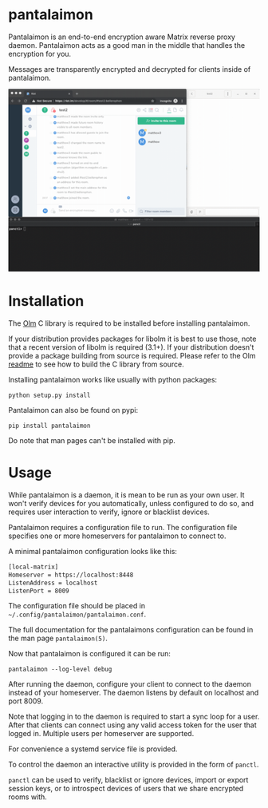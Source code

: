 pantalaimon
===========

Pantalaimon is an end-to-end encryption aware Matrix reverse proxy daemon.
Pantalaimon acts as a good man in the middle that handles the encryption for you.

Messages are transparently encrypted and decrypted for clients inside of
pantalaimon.

![Pantalaimon in action](docs/pan.gif)

Installation
============

The [Olm](https://gitlab.matrix.org/matrix-org/olm) C library is required to
be installed before installing pantalaimon.

If your distribution provides packages for libolm it is best to use those, note
that a recent version of libolm is required (3.1+). If your distribution doesn't
provide a package building from source is required. Please refer to the Olm
[readme](https://gitlab.matrix.org/matrix-org/olm/blob/master/README.md)
to see how to build the C library from source.

Installing pantalaimon works like usually with python packages:

    python setup.py install

Pantalaimon can also be found on pypi:

    pip install pantalaimon

Do note that man pages can't be installed with pip.

Usage
=====

While pantalaimon is a daemon, it is mean to be run as your own user. It won't
verify devices for you automatically, unless configured to do so, and requires
user interaction to verify, ignore or blacklist devices.

Pantalaimon requires a configuration file to run. The configuration file
specifies one or more homeservers for pantalaimon to connect to.

A minimal pantalaimon configuration looks like this:
```dosini
[local-matrix]
Homeserver = https://localhost:8448
ListenAddress = localhost
ListenPort = 8009
```

The configuration file should be placed in `~/.config/pantalaimon/pantalaimon.conf`.

The full documentation for the pantalaimons configuration can be found in
the man page `pantalaimon(5)`.

Now that pantalaimon is configured it can be run:

    pantalaimon --log-level debug

After running the daemon, configure your client to connect to the daemon instead
of your homeserver. The daemon listens by default on localhost and port 8009.

Note that logging in to the daemon is required to start a sync loop for a user.
After that clients can connect using any valid access token for the user that
logged in. Multiple users per homeserver are supported.

For convenience a systemd service file is provided.

To control the daemon an interactive utility is provided in the form of
`panctl`.

`panctl` can be used to verify, blacklist or ignore devices, import or export
session keys, or to introspect devices of users that we share encrypted rooms
with.
